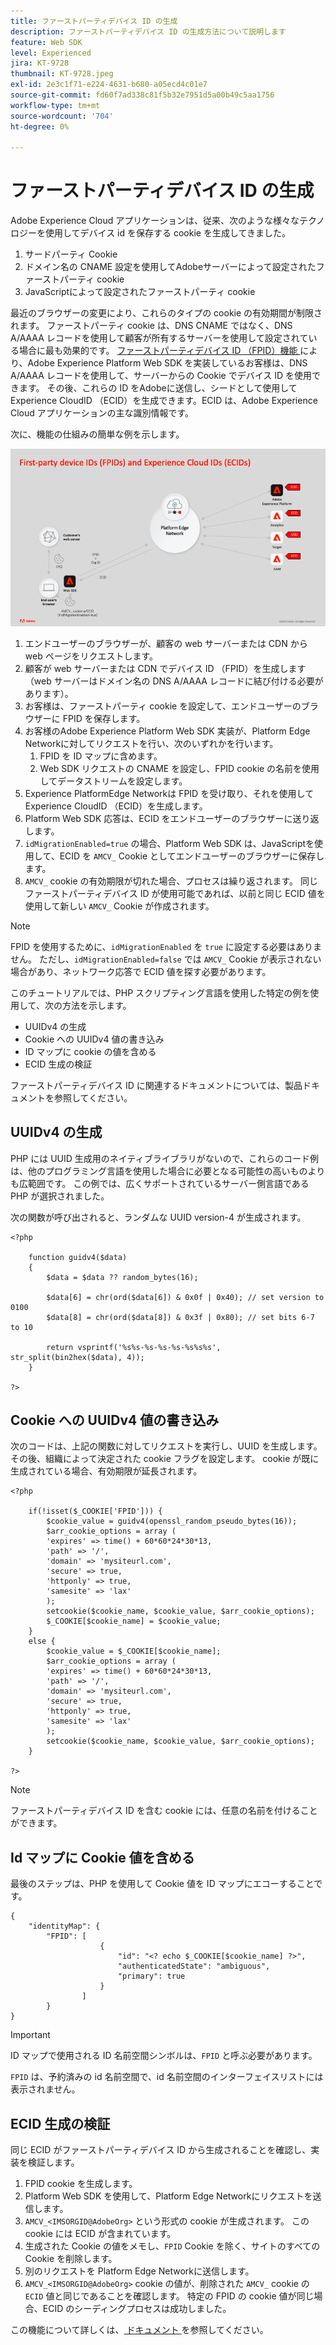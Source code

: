 ```yaml
---
title: ファーストパーティデバイス ID の生成
description: ファーストパーティデバイス ID の生成方法について説明します
feature: Web SDK
level: Experienced
jira: KT-9728
thumbnail: KT-9728.jpeg
exl-id: 2e3c1f71-e224-4631-b680-a05ecd4c01e7
source-git-commit: fd60f7ad338c81f5b32e7951d5a00b49c5aa1756
workflow-type: tm+mt
source-wordcount: '704'
ht-degree: 0%

---
```


# ファーストパーティデバイス ID の生成

Adobe Experience Cloud アプリケーションは、従来、次のような様々なテクノロジーを使用してデバイス id を保存する cookie を生成してきました。

1. サードパーティ Cookie
1. ドメイン名の CNAME 設定を使用してAdobeサーバーによって設定されたファーストパーティ cookie
1. JavaScriptによって設定されたファーストパーティ cookie

最近のブラウザーの変更により、これらのタイプの cookie の有効期間が制限されます。 ファーストパーティ cookie は、DNS CNAME ではなく、DNS A/AAAA レコードを使用して顧客が所有するサーバーを使用して設定されている場合に最も効果的です。 [ ファーストパーティデバイス ID （FPID）機能 ](https://experienceleague.adobe.com/ja/docs/experience-platform/web-sdk/identity/first-party-device-ids) により、Adobe Experience Platform Web SDK を実装しているお客様は、DNS A/AAAA レコードを使用して、サーバーからの Cookie でデバイス ID を使用できます。 その後、これらの ID をAdobeに送信し、シードとして使用してExperience CloudID （ECID）を生成できます。ECID は、Adobe Experience Cloud アプリケーションの主な識別情報です。

次に、機能の仕組みの簡単な例を示します。

![ ファーストパーティデバイス ID （FPID）とExperience CloudID （ECID） ](../assets/kt-9728.png)

1. エンドユーザーのブラウザーが、顧客の web サーバーまたは CDN から web ページをリクエストします。
1. 顧客が web サーバーまたは CDN でデバイス ID （FPID）を生成します（web サーバーはドメイン名の DNS A/AAAA レコードに結び付ける必要があります）。
1. お客様は、ファーストパーティ cookie を設定して、エンドユーザーのブラウザーに FPID を保存します。
1. お客様のAdobe Experience Platform Web SDK 実装が、Platform Edge Networkに対してリクエストを行い、次のいずれかを行います。
   1. FPID を ID マップに含めます。
   1. Web SDK リクエストの CNAME を設定し、FPID cookie の名前を使用してデータストリームを設定します。
1. Experience PlatformEdge Networkは FPID を受け取り、それを使用してExperience CloudID （ECID）を生成します。
1. Platform Web SDK 応答は、ECID をエンドユーザーのブラウザーに送り返します。
1. `idMigrationEnabled=true` の場合、Platform Web SDK は、JavaScriptを使用して、ECID を `AMCV_` Cookie としてエンドユーザーのブラウザーに保存します。
1. `AMCV_` cookie の有効期限が切れた場合、プロセスは繰り返されます。 同じファーストパーティデバイス ID が使用可能であれば、以前と同じ ECID 値を使用して新しい `AMCV_` Cookie が作成されます。

>[!NOTE]
>
>FPID を使用するために、`idMigrationEnabled` を `true` に設定する必要はありません。 ただし、`idMigrationEnabled=false` では `AMCV_` Cookie が表示されない場合があり、ネットワーク応答で ECID 値を探す必要があります。


このチュートリアルでは、PHP スクリプティング言語を使用した特定の例を使用して、次の方法を示します。

* UUIDv4 の生成
* Cookie への UUIDv4 値の書き込み
* ID マップに cookie の値を含める
* ECID 生成の検証

ファーストパーティデバイス ID に関連するドキュメントについては、製品ドキュメントを参照してください。

## UUIDv4 の生成

PHP には UUID 生成用のネイティブライブラリがないので、これらのコード例は、他のプログラミング言語を使用した場合に必要となる可能性の高いものよりも広範囲です。 この例では、広くサポートされているサーバー側言語である PHP が選択されました。


次の関数が呼び出されると、ランダムな UUID version-4 が生成されます。

```
<?php
    
    function guidv4($data)
    {
        $data = $data ?? random_bytes(16);

        $data[6] = chr(ord($data[6]) & 0x0f | 0x40); // set version to 0100
        $data[8] = chr(ord($data[8]) & 0x3f | 0x80); // set bits 6-7 to 10

        return vsprintf('%s%s-%s-%s-%s-%s%s%s', str_split(bin2hex($data), 4));
    }

?>
```

## Cookie への UUIDv4 値の書き込み

次のコードは、上記の関数に対してリクエストを実行し、UUID を生成します。 その後、組織によって決定された cookie フラグを設定します。 cookie が既に生成されている場合、有効期限が延長されます。

```
<?php

    if(!isset($_COOKIE['FPID'])) {
        $cookie_value = guidv4(openssl_random_pseudo_bytes(16));        
        $arr_cookie_options = array (
        'expires' => time() + 60*60*24*30*13,
        'path' => '/',
        'domain' => 'mysiteurl.com',
        'secure' => true,
        'httponly' => true,
        'samesite' => 'lax'
        );
        setcookie($cookie_name, $cookie_value, $arr_cookie_options);
        $_COOKIE[$cookie_name] = $cookie_value;
    }
    else {
        $cookie_value = $_COOKIE[$cookie_name];
        $arr_cookie_options = array (
        'expires' => time() + 60*60*24*30*13,
        'path' => '/',
        'domain' => 'mysiteurl.com',
        'secure' => true,
        'httponly' => true,
        'samesite' => 'lax'
        );
        setcookie($cookie_name, $cookie_value, $arr_cookie_options);
    }

?>
```

>[!NOTE]
>
>ファーストパーティデバイス ID を含む cookie には、任意の名前を付けることができます。

## Id マップに Cookie 値を含める

最後のステップは、PHP を使用して Cookie 値を ID マップにエコーすることです。


```
{
    "identityMap": {
        "FPID": [
                    {
                        "id": "<? echo $_COOKIE[$cookie_name] ?>",
                        "authenticatedState": "ambiguous",
                        "primary": true
                    }
                ]
        }
}
```

>[!IMPORTANT]
>
>ID マップで使用される ID 名前空間シンボルは、`FPID` と呼ぶ必要があります。
>
> `FPID` は、予約済みの id 名前空間で、id 名前空間のインターフェイスリストには表示されません。


## ECID 生成の検証

同じ ECID がファーストパーティデバイス ID から生成されることを確認し、実装を検証します。

1. FPID cookie を生成します。
1. Platform Web SDK を使用して、Platform Edge Networkにリクエストを送信します。
1. `AMCV_<IMSORGID@AdobeOrg>` という形式の cookie が生成されます。 この cookie には ECID が含まれています。
1. 生成された Cookie の値をメモし、`FPID` Cookie を除く、サイトのすべての Cookie を削除します。
1. 別のリクエストを Platform Edge Networkに送信します。
1. `AMCV_<IMSORGID@AdobeOrg>` cookie の値が、削除された `AMCV_` cookie の `ECID` 値と同じであることを確認します。 特定の FPID の cookie 値が同じ場合、ECID のシーディングプロセスは成功しました。

この機能について詳しくは、[ ドキュメント ](https://experienceleague.adobe.com/docs/experience-platform/edge/identity/first-party-device-ids.html?lang=ja) を参照してください。
